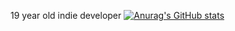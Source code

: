 19 year old indie developer
[![Anurag's GitHub stats](https://github-readme-stats.vercel.app/api?username=69ShadesOfPeanut&count_private=true&show_icons=true&theme=radical)](https://github.com/anuraghazra/github-readme-stats)
